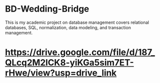 # BD-Wedding-Bridge
This is my academic project on database management covers relational databases, SQL, normalization, data modeling, and transaction management.
# https://drive.google.com/file/d/187_QLcq2M2lCK8-yiKGa5sim7ET-rHwe/view?usp=drive_link

